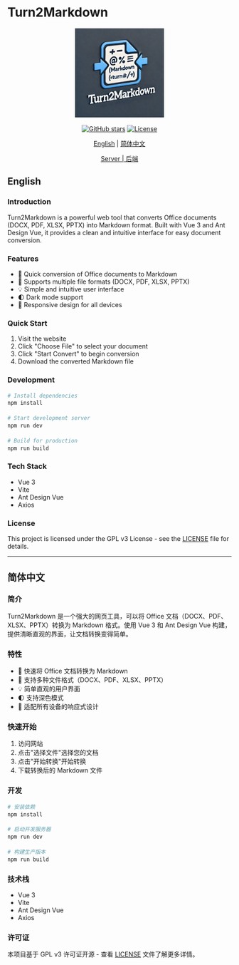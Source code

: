 # Turn2Markdown

<p align="center">
  <img src="public/logo.webp" alt="Turn2Markdown Logo" width="200">
</p>

<div align="center">

[![GitHub stars](https://img.shields.io/github/stars/SeimoDev/Turn2Markdown.svg?style=social&label=Star)](https://github.com/SeimoDev/Turn2Markdown)
[![License](https://img.shields.io/badge/license-GPL%20v3-blue.svg)](LICENSE)

[English](#english) | [简体中文](#简体中文)

[Server | 后端](https://github.com/SeimoDev/Turn2Markdown-Server)
</div>

## English

### Introduction
Turn2Markdown is a powerful web tool that converts Office documents (DOCX, PDF, XLSX, PPTX) into Markdown format. Built with Vue 3 and Ant Design Vue, it provides a clean and intuitive interface for easy document conversion.

### Features
- 🚀 Quick conversion of Office documents to Markdown
- 📄 Supports multiple file formats (DOCX, PDF, XLSX, PPTX)
- 💡 Simple and intuitive user interface
- 🌓 Dark mode support
- 📱 Responsive design for all devices

### Quick Start
1. Visit the website
2. Click "Choose File" to select your document
3. Click "Start Convert" to begin conversion
4. Download the converted Markdown file

### Development
```bash
# Install dependencies
npm install

# Start development server
npm run dev

# Build for production
npm run build
```

### Tech Stack
- Vue 3
- Vite
- Ant Design Vue
- Axios

### License
This project is licensed under the GPL v3 License - see the [LICENSE](LICENSE) file for details.

---

## 简体中文

### 简介
Turn2Markdown 是一个强大的网页工具，可以将 Office 文档（DOCX、PDF、XLSX、PPTX）转换为 Markdown 格式。使用 Vue 3 和 Ant Design Vue 构建，提供清晰直观的界面，让文档转换变得简单。

### 特性
- 🚀 快速将 Office 文档转换为 Markdown
- 📄 支持多种文件格式（DOCX、PDF、XLSX、PPTX）
- 💡 简单直观的用户界面
- 🌓 支持深色模式
- 📱 适配所有设备的响应式设计

### 快速开始
1. 访问网站
2. 点击"选择文件"选择您的文档
3. 点击"开始转换"开始转换
4. 下载转换后的 Markdown 文件

### 开发
```bash
# 安装依赖
npm install

# 启动开发服务器
npm run dev

# 构建生产版本
npm run build
```

### 技术栈
- Vue 3
- Vite
- Ant Design Vue
- Axios

### 许可证
本项目基于 GPL v3 许可证开源 - 查看 [LICENSE](LICENSE) 文件了解更多详情。
